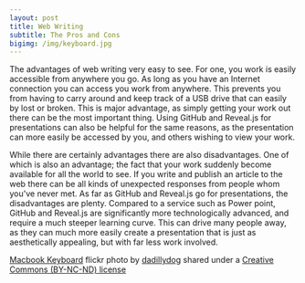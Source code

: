 ```yaml
---
layout: post
title: Web Writing
subtitle: The Pros and Cons
bigimg: /img/keyboard.jpg
---
```


The advantages of web writing very easy to see. For one, you work is easily accessible from anywhere you go. As long as you have an Internet connection you can access you work from anywhere. This prevents you from having to carry around and keep track of a USB drive that can easily by lost or broken. This is major advantage, as simply getting your work out there can be the most important thing. Using GitHub and Reveal.js for presentations can also be helpful for the same reasons, as the presentation can more easily be accessed by you, and others wishing to view your work.

While there are certainly advantages there are also disadvantages. One of which is also an advantage; the fact that your work suddenly become available for all the world to see. If you write and publish an article to the web there can be all kinds of unexpected responses from people whom you've never met. As far as GitHub and Reveal.js go for presentations, the disadvantages are plenty. Compared to a service such as Power point, GitHub and Reveal.js are significantly more technologically advanced, and require a much steeper learning curve. This can drive many people away, as they can much more easily create a presentation that is just as aesthetically appealing, but with far less work involved.

<a title="Macbook Keyboard" href="https://flickr.com/photos/dadillydog/8710023622">Macbook Keyboard</a> flickr photo by <a href="https://flickr.com/people/dadillydog">dadillydog</a> shared under a <a href="https://creativecommons.org/licenses/by-nc-nd/2.0/">Creative Commons (BY-NC-ND) license</a> </small>
